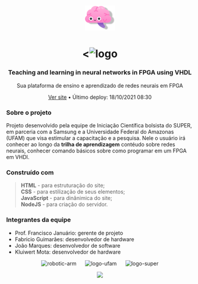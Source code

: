 

<h1 align="center" >
 <img src="https://github.com/kluiwert/Meu-primeiro-repositorio/blob/main/public/img/mental-health.png?raw=true"  alt="logo" width="80px ">
</h1>
<h1 align="center" >
    <<img scr="https://github.com/kluiwert/Meu-primeiro-repositorio/blob/main/public/img/NEURAL%20NETWORK%20IN%20FPGA.png?raw=true" alt="logo" width="100px">
</h1>
<h3 align="center"> Teaching and learning in neural networks in FPGA using VHDL </h3>
<p align="center">Sua plataforma de ensino e aprendizado de redes neurais em FPGA</p>
<p align="center">
<a href="https://networkneural.herokuapp.com/">Ver site</a> • Último deploy: 18/10/2021 08:30
</p>

### Sobre o projeto

<p> Projeto desenvolvido pela equipe de Iniciação Científica bolsista do SUPER, em parceria com a Samsung e a Universidade Federal do Amazonas (UFAM) que visa estimular a capacitação e a pesquisa. Nele o usuário irá conhecer ao longo da <b>trilha de aprendizagem</b> contéudo sobre redes neurais, conhecer comando básicos sobre como programar em um FPGA em VHDl. </p>

### Construído com

<blockquote>
 <b>HTML</b> - para estruturação do site;<br>
 <b>CSS</b> - para estilização de seus elementos;<br>
 <b>JavaScript</b> - para dinânimica do site;<br>
 <b>NodeJS</b> - para criação do servidor.
</blockquote>

### Integrantes da equipe

- Prof. Francisco Januário: gerente de projeto <br>
- Fabricio Guimarães: desenvolvedor de hardware <br>
- João Marques: desenvolvedor de software <br>
- Kluiwert Mota: desenvolvedor de hardware

<p align="center">
 <img src="https://github.com/carolsbraz/educational-armblock/blob/main/src/robotic-arm.png?raw=true" alt="robotic-arm" height="70">&nbsp&nbsp&nbsp&nbsp&nbsp
 <img src="https://github.com/carolsbraz/educational-armblock/blob/main/src/logo-ufam.png?raw=true" alt="logo-ufam" height="70">&nbsp&nbsp&nbsp&nbsp&nbsp
 <img src="https://github.com/carolsbraz/educational-armblock/blob/main/src/logo-super.png?raw=true" alt="logo-super" height="70">
</p>

<p align="center">
<img src="https://forthebadge.com/images/badges/built-with-science.svg">
</p>